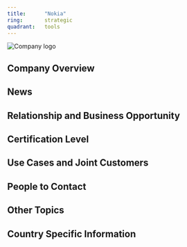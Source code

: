 ```yaml
---
title:      "Nokia"
ring:       strategic
quadrant:   tools
---
```


![Company logo](/logos/)


## Company Overview

## News

## Relationship and Business Opportunity

## Certification Level

## Use Cases and Joint Customers

## People to Contact

## Other Topics 

## Country Specific Information

